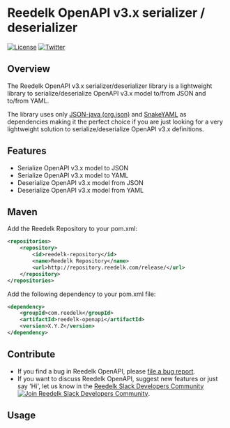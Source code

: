 # Reedelk OpenAPI v3.x serializer / deserializer

[![License](https://img.shields.io/badge/License-Apache%202.0-blue.svg)](https://github.com/reedelk/reedelk-runtime/blob/master/LICENSE)
[![Twitter](https://img.shields.io/twitter/follow/reedelk.svg?style=social&label=Follow)](https://twitter.com/intent/follow?screen_name=reedelk)

## Overview
The Reedelk OpenAPI v3.x serializer/deserializer library is a lightweight library to serialize/deserialize OpenAPI 
v3.x model to/from JSON and to/from YAML. 

The library uses only [JSON-java (org.json)](https://github.com/stleary/JSON-java) and 
[SnakeYAML](https://github.com/asomov/snakeyaml) as dependencies making it the perfect choice if you are just 
looking for a very lightweight solution to serialize/deserialize OpenAPI v3.x definitions. 
 
## Features

- Serialize OpenAPI v3.x model to JSON
- Serialize OpenAPI v3.x model to YAML
- Deserialize OpenAPI v3.x model from JSON
- Deserialize OpenAPI v3.x model from YAML

## Maven
Add the Reedelk Repository to your pom.xml:

```xml
<repositories>
    <repository>
        <id>reedelk-repository</id>
        <name>Reedelk Repository</name>
        <url>http://repository.reedelk.com/release/</url>
    </repository>
</repositories>
```

Add the following dependency to your pom.xml file:
```xml
<dependency>
    <groupId>com.reedelk</groupId>
    <artifactId>reedelk-openapi</artifactId>
    <version>X.Y.Z</version>
</dependency>
```

## Contribute
- If you find a bug in Reedelk OpenAPI, please [file a bug report](https://github.com/reedelk/reedelk-openapi/issues).
- If you want to discuss Reedelk OpenAPI, suggest new features or just say 'Hi', let us know in the [Reedelk Slack Developers Community](https://join.slack.com/t/reedelk/shared_invite/zt-fz3wx56f-XDylXpqXERooKeOtrhdZug) [![Join Reedelk Slack Developers Community](https://img.shields.io/badge/Slack-Join%20the%20chat%20room-blue)](https://join.slack.com/t/reedelk/shared_invite/zt-fz3wx56f-XDylXpqXERooKeOtrhdZug).

## Usage


